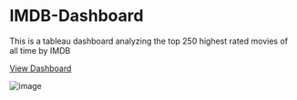 # IMDB-Dashboard
This is a tableau dashboard analyzing the top 250 highest rated movies of all time by IMDB

[View Dashboard](https://public.tableau.com/views/IMDB_16954076710510/IMDBTOP250?:language=en-US&:display_count=n&:origin=viz_share_link)

![image](https://github.com/TheekshithaVaratharajsarma/IMDB-Dashboard/assets/129731048/4612e553-f8b3-40e3-ab39-3e9177806a5e)


